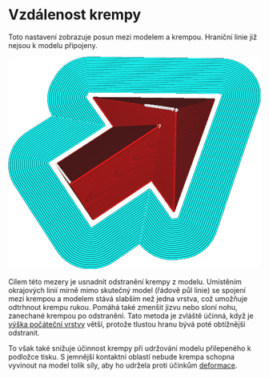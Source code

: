 Vzdálenost krempy
====
Toto nastavení zobrazuje posun mezi modelem a krempou. Hraniční linie již nejsou k modelu připojeny.

![Krempa udržuje určitou vzdálenost od modelu](../../../articles/images/brim_gap.png)

Cílem této mezery je usnadnit odstranění krempy z modelu. Umístěním okrajových linií mírně mimo skutečný model (řádově půl linie) se spojení mezi krempou a modelem stává slabším než jedna vrstva, což umožňuje odtrhnout krempu rukou. Pomáhá také zmenšit jizvu nebo sloní nohu, zanechané krempou po odstranění. Tato metoda je zvláště účinná, když je [výška počáteční vrstvy](../resolution/layer_height_0.md) větší, protože tlustou hranu bývá poté obtížnější odstranit.

To však také snižuje účinnost krempy při udržování modelu přilepeného k podložce tisku. S jemnější kontaktní oblastí nebude krempa schopna vyvinout na model tolik síly, aby ho udržela proti účinkům [deformace](../troubleshooting/warping.md).
